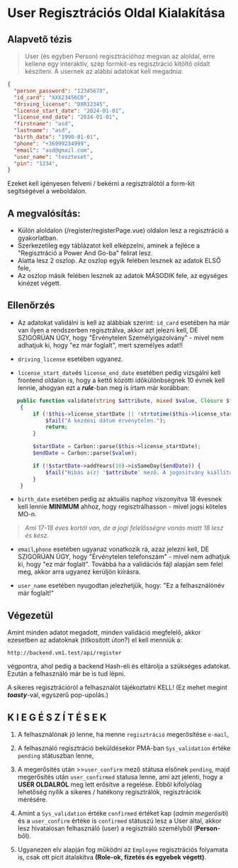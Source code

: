 # User Regisztrációs Oldal Kialakítása

## Alapvető tézis
>User (és egyben Person) regisztrációhoz megvan az aloldal, erre kellene egy interaktív, szép formkit-es regisztráció kitöltő oldalt készíteni.
A usernek az alábbi adatokat kell megadnia:

```json
{
  "person_password": "12345678",
  "id_card": "XXX23456CD",
  "driving_license": "DXR12345",
  "license_start_date": "2024-01-01",
  "license_end_date": "2034-01-01",
  "firstname": "asd",
  "lastname": "asd",
  "birth_date": "1990-01-01",
  "phone": "+36999234999",
  "email": "asd@gmail.com",
  "user_name": "teszteset",
  "pin": "1234",
}
```
Ezeket kell igényesen felveni / bekérni a regisztrálótól a form-kit segítségével a weboldalon. 

## A megvalósítás:
- Külön aloldalon (/register/registerPage.vue) oldalon lesz a regisztráció a gyakorlatban.
- Szerkezetileg egy táblázatot kell elképzelni, aminek a fejléce a "Regisztráció a Power And Go-ba" felirat lesz.
- Alatta lesz 2 oszlop. Az oszlop egyik felében lesznek az adatok ELSŐ fele,
- Az oszlop másik felében lesznek az adatok MÁSODIK fele, az egységes kinézet végett.

## Ellenőrzés

- Az adatokat validálni is kell az alábbiak szerint:
`id_card` esetében ha már van ilyen a rendszerben regisztrálva, akkor azt jelezni kell, DE SZIGORÚAN ÚGY, hogy "Érvénytelen Személyigazolvány" - mivel nem adhatjuk ki, hogy "ez már foglalt", mert személyes adat!!

- `driving_license` esetében ugyanez.
- `license_start_date`és `license_end_date` esetében pedig vizsgálni kell frontend oldalon is, hogy a kettő közötti időkülönbségnek 10 évnek kell lennie, ahogyan ezt a ***rule***-ban meg is írtam már korábban:

```php
   public function validate(string $attribute, mixed $value, Closure $fail): void
    {
        if (!$this->license_startDate || !strtotime($this->license_startDate)) {
            $fail("A kezdési dátum érvénytelen.");
            return;
        }

        $startDate = Carbon::parse($this->license_startDate);
        $endDate = Carbon::parse($value); 

        if (!$startDate->addYears(10)->isSameDay($endDate)) {
            $fail("Hibás a(z) '$attribute' mező. A jogosítvány kiállítási és érvényességi ideje között pontosan 10 évnek kell lennie!");
        }
    }
```
- `birth_date` esetében pedig az aktuális naphoz viszonyítva 18 évesnek kell lennie **MINIMUM** ahhoz, hogy regisztrálhasson - mivel jogsi köteles MO-n.
>  *Ami 17-18 éves kortól van, de a jogi felelősségre vonás miatt 18 lesz és kész.*

- `email`,`phone` esetében ugyanaz vonatkozik rá, azaz jelezni kell, DE SZIGORÚAN ÚGY, hogy "Érvénytelen telefonszám" - mivel nem adhatjuk ki, hogy "ez már foglalt". Továbbá ha a validációs fájl alapján sem felel meg, akkor arra ugyanez kerüljön kiírásra.

- `user_name` esetében nyugodtan jelezhetjük, hogy: "Ez a felhasználónév már foglalt!"

## Végezetül 
Amint minden adatot megadott, minden validáció megfelelő, akkor ezesetben az adatoknak (titkosított úton?) el kell menniük a:

```
http://backend.vm1.test/api/register
```
 végpontra, ahol pedig a backend Hash-eli és eltárolja a szükséges adatokat. Ezután a felhasználó már be is tud lépni.

A sikeres regisztrációról a felhasználót tájékoztatni KELL! (Ez mehet megint ***toasty***-val, egyszerű pop-upolás.)

## K I E G É S Z Í T É S E K 

1. A felhasználónak jó lenne, ha menne `regisztráció` megerősítése `e-mail`,

2. A felhasználó regisztráció beküldésekor PMA-ban `Sys_validation` értéke `pending` státuszban lenne,

3. A megerősítés után >>`user_confirm` mező státusa elsőnek `pending`, majd megerősítés után `user_confirmed` statusa lenne, ami azt jelenti, hogy a **USER OLDALRÓL** meg lett erősítve a regelése. Ebből kifolyólag lehetőség nyílik a sikeres / hatékony regisztrálók, regisztrációk mérésére.

4. Amint a `Sys_validation` értéke `confirmed` értéket kap (*admin megerősíti*) és a `user_confirm` értéke is `confirmed` státuszú lesz a User által, akkor lesz hivatalosan felhasználó (user) a regisztráló személyből (**Person**-ből). 

5. Ugyanezen elv alapján fog működni az `Employee` regisztrációs folyamata is, csak ott picit átalakítva 
**(Role-ok, fizetés és egyebek végett)**.